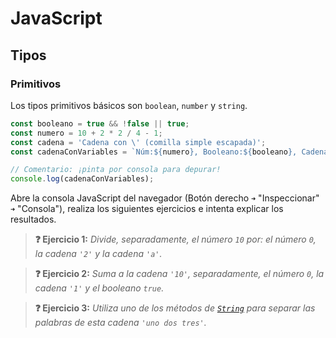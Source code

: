 # JavaScript
## Tipos

### Primitivos

Los tipos primitivos básicos son `boolean`, `number` y `string`.

```js
const booleano = true && !false || true;
const numero = 10 + 2 * 2 / 4 - 1;
const cadena = 'Cadena con \' (comilla simple escapada)';
const cadenaConVariables = `Núm:${numero}, Booleano:${booleano}, Cadena:'${cadena}'`;

// Comentario: ¡pinta por consola para depurar!
console.log(cadenaConVariables);
```

Abre la consola JavaScript del navegador (Botón derecho `➜` "Inspeccionar" `➜` "Consola"), realiza los siguientes ejercicios e intenta explicar los resultados.

> **❓ Ejercicio 1:** _Divide, separadamente, el número `10` por: el número `0`, la cadena `'2'` y la cadena `'a'`._

> **❓ Ejercicio 2:** _Suma a la cadena `'10'`, separadamente, el número `0`, la cadena `'1'` y el booleano `true`._

> **❓ Ejercicio 3:** _Utiliza uno de los métodos de [`String`](https://developer.mozilla.org/en-US/docs/Web/JavaScript/Reference/Global_Objects/String#instance_methods) para separar las palabras de esta cadena `'uno dos tres'`._